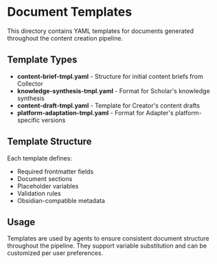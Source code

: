 # Document Templates

This directory contains YAML templates for documents generated throughout the content creation pipeline.

## Template Types

- **content-brief-tmpl.yaml** - Structure for initial content briefs from Collector
- **knowledge-synthesis-tmpl.yaml** - Format for Scholar's knowledge synthesis
- **content-draft-tmpl.yaml** - Template for Creator's content drafts
- **platform-adaptation-tmpl.yaml** - Format for Adapter's platform-specific versions

## Template Structure

Each template defines:
- Required frontmatter fields
- Document sections
- Placeholder variables
- Validation rules
- Obsidian-compatible metadata

## Usage

Templates are used by agents to ensure consistent document structure throughout the pipeline. They support variable substitution and can be customized per user preferences.